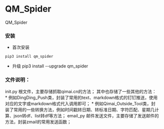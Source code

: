 # QM_Spider
QM_Spider

### 安装
* 首次安装
```
pip3 install qm_spider
```
* 升级
pip3 install --upgrade qm_spider


### 文件说明：
init.py
  根文件，主要存储抓取qimai.cn的方法；
  其中也存储了一些其他的方法：
    * 例如DingDing_Push类，封装了常用的text、markdown格式的钉钉推送，使用对应的文字或markdown格式代入调用即可；
    * 例如Qimai_Outside_Tool类，封装了常用的一些转换方法，例如时间戳转日期、转标准日期、字符匹配、星期几计算、json转df、list转df等方法；
email_py
  邮件发送文件，主要存储了发送邮件的方法，封装zmail的常用发送函数；

  
